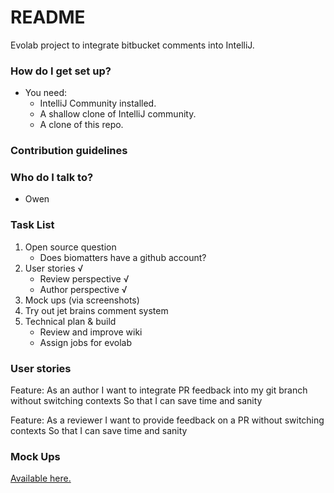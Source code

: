 # README #

Evolab project to integrate bitbucket comments into IntelliJ.

### How do I get set up? ###

* You need:
     * IntelliJ Community installed.
     * A shallow clone of IntelliJ community.
     * A clone of this repo. 

### Contribution guidelines ###

### Who do I talk to? ###

* Owen

### Task List ###
1. Open source question
    * Does biomatters have a github account? 
1. User stories √
    * Review perspective √
    * Author perspective √
1. Mock ups (via screenshots)
1. Try out jet brains comment system
1. Technical plan & build
    * Review and improve wiki
    * Assign jobs for evolab


### User stories ###
Feature: 
As an author 
I want to integrate PR feedback into my git branch without switching contexts
So that I can save time and sanity

Feature: 
As a reviewer 
I want to provide feedback on a PR without switching contexts
So that I can save time and sanity

### Mock Ups ###
[Available here.](https://confluence.atlassian.com/bitbucket/pullrequests-resource-1-0-296095210.html#pullrequestsResource1.0-POSTanewcomment)